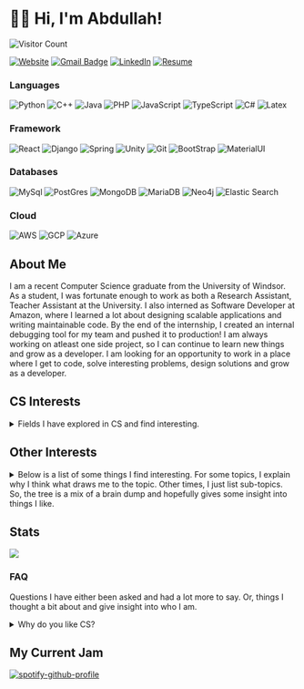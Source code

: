 # 👋🏽 Hi, I'm Abdullah! 
![Visitor Count](https://visitor-badge-reloaded.herokuapp.com/badge?page_id=aarif123456.aarif123456&color=00cf00&style=for-the-badge) 

<!-- [![E-Mail](https://img.shields.io/badge/email-reveal-2a8?style=for-the-badge&logo=gmail&logoColor=white)](https://mailhide.io/e/3JzSZnHC)-->
[![Website](https://img.shields.io/website?down_color=lightgrey&down_message=offline&style=for-the-badge&up_color=green&up_message=online&url=https%3A%2F%2Fabdullaharif.tech%2F)](https://abdullaharif.tech/) 
[![Gmail Badge](https://img.shields.io/badge/abdullahmeo11-c14438?style=for-the-badge&logo=Gmail&logoColor=white&link=mailto:abdullahmeo11@gmail.com)](mailto:abdullahmeo11@gmail.com)
[![LinkedIn](https://img.shields.io/badge/abdullaharif98-0077B5?style=for-the-badge&logo=linkedin&logoColor=white)](https://www.linkedin.com/in/abdullaharif98)
[![Resume](https://img.shields.io/badge/Resume-gray?style=for-the-badge&logo=adobeacrobatreader&logoColor=EC1C24)](https://www.dropbox.com/s/hrlh6qpwrz3iew5/Abdullah_Arif_Resume.pdf?dl=0)

### Languages

![Python](https://img.shields.io/badge/Python-3776AB?style=for-the-badge&logo=python&logoColor=white)
![C++](https://img.shields.io/badge/C%2B%2B-00599C?style=for-the-badge&logo=c%2B%2B&logoColor=white)
![Java](https://img.shields.io/badge/Java-ED8B00?style=for-the-badge&logo=java&logoColor=white)
![PHP](https://img.shields.io/badge/PHP-777BB4?style=for-the-badge&logo=php&logoColor=white)
![JavaScript](https://img.shields.io/badge/JavaScript-F7DF1E?style=for-the-badge&logo=javascript&logoColor=black)
![TypeScript](https://img.shields.io/badge/TypeScript-007ACC?style=for-the-badge&logo=typescript&logoColor=white)
![C#](https://img.shields.io/badge/C%23-239120?style=for-the-badge&logo=c-sharp&logoColor=white)
![Latex](https://img.shields.io/badge/LaTeX-47A141?style=for-the-badge&logo=LaTeX&logoColor=white)

### Framework

![React](https://img.shields.io/badge/React-20232A?style=for-the-badge&logo=react&logoColor=61DAFB)
![Django](https://img.shields.io/badge/Django-092E20?style=for-the-badge&logo=django&logoColor=white)
![Spring](https://img.shields.io/badge/Spring-6DB33F?style=for-the-badge&logo=spring&logoColor=white)
![Unity](https://img.shields.io/badge/Unity-100000?style=for-the-badge&logo=unity&logoColor=white)
![Git](https://img.shields.io/badge/Git-F05032?style=for-the-badge&logo=git&logoColor=white)
![BootStrap](https://img.shields.io/badge/Bootstrap-563D7C?style=for-the-badge&logo=bootstrap&logoColor=white)
![MaterialUI](https://img.shields.io/badge/Material--UI-0081CB?style=for-the-badge&logo=material-ui&logoColor=white)

### Databases

![MySql](https://img.shields.io/badge/MySQL-00000F?style=for-the-badge&logo=mysql&logoColor=white)
![PostGres](https://img.shields.io/badge/PostgreSQL-316192?style=for-the-badge&logo=postgresql&logoColor=white)
![MongoDB](https://img.shields.io/badge/MongoDB-4EA94B?style=for-the-badge&logo=mongodb&logoColor=white)
![MariaDB](https://img.shields.io/badge/MariaDB-003545?style=for-the-badge&logo=mariadb&logoColor=white)
![Neo4j](https://img.shields.io/badge/Neo4j-018bff?style=for-the-badge&logo=neo4j&logoColor=white)
![Elastic Search](https://img.shields.io/badge/Elastic_Search-005571?style=for-the-badge&logo=elasticsearch&logoColor=white)

### Cloud

![AWS](https://img.shields.io/badge/Amazon_AWS-232F3E?style=for-the-badge&logo=amazon-aws&logoColor=white)
![GCP](https://img.shields.io/badge/Google_Cloud-4285F4?style=for-the-badge&logo=google-cloud&logoColor=white)
![Azure](https://img.shields.io/badge/microsoft%20azure-0089D6?style=for-the-badge&logo=microsoft-azure&logoColor=white)

## About Me

<p>I am a recent Computer Science graduate from the University of Windsor. As a student, I was fortunate enough to work as both a Research Assistant, Teacher Assistant at the University. I also interned as Software Developer at Amazon, where I learned a lot about designing scalable applications and writing maintainable code. By the end of the internship, I created an internal debugging tool for my team and pushed it to production!  I am always working on atleast one side project, so I can continue to learn new things and grow as a developer. I am looking for an opportunity to work in a place where I get to code, solve interesting problems, design solutions and grow as a developer.
</p>

<h2>CS Interests</h2>
<details><summary>Fields I have explored in CS and find interesting.</summary>
<ul> 
    <li>Making Projects
        <ul>
            <li><details><summary>Web Development</summary>
                <ul>
                </ul>
            </details></li> 
            <li><details><summary>Game Development</summary>
                <ul>
                </ul>
            </details></li>
            <li><details><summary>Security Developer</summary>
                <ul>
                </ul>
            </details></li>  
            <!-- <li>Mobile Development</li> -->
            <!-- <li>DevOps</li> -->
        </ul>
    </li> 
    <li><details><summary>Algorithms</summary>
        <ul>
        </ul>
    </details></li> 
    <li><details><summary>Data Structures</summary>
        <ul>
        </ul>
    </details></li> 
    <li><details><summary>Security</summary>
        <ul>
            <li>Encryption</li>
        </ul>
    </details></li> 
    <li><details><summary>Networking and Cloud computing</summary>
        <ul>
            <li> Distributed computing</li>
        </ul>
    </details></li> 
    <li><details><summary>Artificial Intelligence</summary>
        <ul>
        </ul>
    </details></li> 
    <li><details><summary>Languages and Grammar</summary>
        <ul>
            <!-- TODO: GO, RUST, Objective-C, Swift -->
        </ul>
    </details></li> 
    <li><details><summary>Big Data</summary>
        <ul>
            <!--  software(Hadoop, Spark, Pig, Hive) -->
            <!-- Algorithms  (MapReduce, Flume) -->
            <!-- data warehouse technical architectures, infrastructure components, ETL/ELT and reporting/analytic tools and environments. -->
            <!-- (e.g., NoSQL, MongoDB, SparkML, Tensorflow). -->
        </ul>
    </details></li> 
    <li><details><summary>Hardware and OS</summary>
        <ul>
            <li>Linux</li>
            <!-- TODO: Create own OS -->
            <!--Embedded Software-->
            <!-- RTOS (Real-time operating system) -->
            <!-- Raspberry Pi -->
        </ul>
    </details></li> 
</ul>
</details>

<h2>Other Interests</h2>
<details><summary>Below is a list of some things I find interesting. For some topics, I explain why I think what draws me to the topic. Other times, I just list sub-topics. So, the tree is a mix of a brain dump and hopefully gives some insight into things I like.</summary>

<ul> <!-- Interests lists -->
    <li><details><summary>Social Sciences</summary>
        <ul>
            <li><details><summary>Psychology</summary>
                <ul> 
                    <li><details><summary>Work-related</summary>
                        <ul> 
                            <li><details><summary>Career Wellbeing</summary>
                                <p>Most people will spend a significant portion of their life at work. So, you might as well figure out what you want out of your career and how to get it.</p>
                                <ul> 
                                    <li><a href="https://80000hours.org/career-planning/process/">Updated Version of the guide I read in my first year</a></li>
                                    <li><a href="https://80000hours.org/career-planning/summary/">Summary of guide</a></li>
                                    <li><a href="https://80000hours.org/career-guide/introduction/">Guide I read in my first year</a></li>
                                    <li><a href="https://80000hours.org/articles/advice-for-undergraduates/">Advice for undergrads</a></li>
                                    <li><a href="https://waitbutwhy.com/2018/04/picking-career.html">Another awesome article</a></li>
                                </ul>
                            </details></li>
                            <li><details><summary>Productivity</summary>
                                <ul>
                                   <li>Role of ambition</li>
                                   <li>Characteristics of productive people</li>
                                   <li>Importance of growth mindset</li>
                                   <li>Grit (impact on life success as well as how to cultivate)</li>
                                   <li>Components of motivation</li>
                                   <li>Role of structure and organization</li>
                                   <li>Deliberate Practice and Mastery</li>
                                   <li>Goals and planning</li>
                                   <li>Cultivating focus</li>
                                   <li>Effective time management and prioritization</li>
                                   <li>Leveraging the urge to procrastinate as a force for good</li>
                                   <li>Identifying and leveraging natural strengths</li>
                                   <li>Increasing engagement of work</li>
                                <ul>
                            </details></li> 
                            <li><details><summary>Resilience</summary> 
                                <ul>
                                    <li>Post-traumatic growth</li>
                                    <li>Relationship of trauma to creativity</li>
                                    <li>Emotional Regulation</li>
                                    <li>Coping Mechanism</li>
                                </ul>
                            </details></li>
                            <li><details><summary>Working under pressure</summary>
                                <ul> 
                                    <li>Reframing threats as challenges</li>
                                    <li>Gamifying</li>
                                    <li>Breathing techniques</li>
                                    <li>Meditating</li>
                                    <li>Minimize thought required to perform under pressure 
                                        <ul>
                                            <li>Practicing until actions become second nature</li>
                                            <li>Creating system</li>
                                        </ul>
                                   </li>
                                </ul> 
                            </details></li> 
                            <li><details><summary>Increasing luck</summary> 
                                <ul>
                                    <li>Maximize Opportunities 
                                        <ul>
                                            <li>Meet people (network)</li>
                                            <li>Try out new things</li>
                                            <li>Try to say yes more often</li>
                                            <li>Break routine</li>
                                        </ul>
                                   </li>
                                    <li>Value your intuition (it's not a magic bullet, but investigate hunches)</li>
                                    <li>Look for the good (Tetris effect): we are more likely to see what we seek</li>
                                    <li>Turn obstacles into opportunity: Post-traumatic growth</li>
                                </ul>
                            </details></li> 
                        </ul>
                    </details></li>
                    <li><details><summary>People</summary>
                        <ul>
                            <li>People are a constant factor, and you will have various relationships in your life. So, you might as well make an effort to improve your interpersonal relationships.</li>
                            <li><details><summary>Leadership</summary>
                                <ul>
                                    <li>I have no interest in managing anyone in the foreseeable future. But, there is only so much you can do by yourself. And, I try to think of leadership differently than management. Teams need a good manager to keep things orderly and to push the team to reach goals. I see a leader as someone with a vision and understanding of their team. Like, they know what everyone wants and how to link actions to things that will motivate them. And, they understand people's strengths, so they can help the team position themselves.</li>
                                </ul>
                            </details></li>
                            <li><details><summary>Relationship/Friendship</summary>
                                <ul>
                                    <li>
                                        Your close interpersonal relationships are the best predictor of <a href="https://news.harvard.edu/gazette/story/2017/04/over-nearly-80-years-harvard-study-has-been-showing-how-to-live-a-healthy-and-happy-life/">. Also, people are complicated and vary a lot, which means every relationship will be different. So, it's always interesting to find common threads and hopefully discover some principles to navigate through life. 
                                    </li>
                                </ul>
                            </details></li>
                            <li><details><summary>Networking</summary>
                                <ul>
                                    <li>You can never know too many interesting people.</li>
                                    <li>Everyone knows networking is important, but nothing is worse than someone who tries to network with you, hoping to get a job.</li>
                                    <li>My favourite networking advice
                                        <ul>
                                            <li>Find some way to provide value. Try to see if you can do something in 5 minutes to make someone's life better. Introduce people who you think should be connected or share ideas you feel will help</li>
                                            <li>Reconnect with old friends</li>
                                            <li>Connect with people with large networks</li>
                                            <li>Be a friend: try to connect with people you find interesting. Also, cement existing relationships</li>
                                        </ul>
                                    </li>
                                </ul>
                            </details></li>
                            <li><details><summary>Mentorship/Teaching</summary>
                                <ul>
                                    <li>Expertise requires hours of deliberate practice, but <a href="https://hbr.org/2007/07/the-making-of-an-expert">studies</a>  have found world-class performers often have a teacher inspire them when they are young. Then work with expert teachers to reach new heights. Also, studying the characteristic of good teachers and students might help you both learn and teach better. And no, I am not interested in anything resembling an MLM. 
                                    </li>
                                </ul>
                            </details></li>
                        </ul>
                    </details></li>
                    <li><details><summary>Cognitive</summary>
                        <p>Cognitive psychology is the study of different mental processes. In my opinion, this is the coolest part of psychology. I want to figure what makes my brain tick. Luckily there is a plethora of articles and papers to help me out. </p>
                        <ul>
                            <li><details><summary>Creativity</summary>
                                <ul>
                                </ul>
                            </details></li> 
                            <li><details><summary>Intelligence</summary>
                                <ul>
                                </ul>
                            </details></li>
                            <li><details><summary>Critical thinking</summary>
                                <ul>
                                </ul>
                            </details></li>
                        </ul>
                    </details></li> 
                    <li><details><summary>Behavioural</summary>
                        <p>Radical behaviourism is the idea that all behaviours can be explained away by conditioning. This leads to the demonstrably false conclusion of humans being born as a “tabula rasa (blank slate)”. But, despite its radical foundation, behaviourism still stands as the cornerstone of modern psychology. Behaviourists were the first psychologist to insist psychology should be seen as a science, namely all theories needed to be backed up by experimentations and evaluated on their predictive ability. 
                        </p>
                        <p>Human psychology is always going to be complicated. So, any lens that can deepen our understanding is worth learning.</p>
                    </details></li> 
                    <li><details><summary>Personality</summary>
                        <ul>
                            <li>Big 5</li>
                            <li>Grit as a part of conscientiousness</li>
                            <li>Intelligence as it relates to personality</li>
                            <li>Creativity as it relates to personality</li>
                            <li>Mental disorder as continuum of personality</li>
                        </ul>
                    </details></li> 
                    <li><details><summary>Abnormal (Disorder)</summary>
                        <ul>
                        </ul>
                    </details></li> 
                    <li><details><summary>Developmental</summary>
                        <ul>
                        </ul>
                    </details></li>
                    <li><details><summary>Biopsychology</summary>
                        <ul>
                        </ul>
                    </details></li> 
                </ul>
            </details></li> 
            <li><details><summary>History</summary>
                <p>I have always seen history as a collection of stories that happen to be true. So, whenever I am researching a historical event, I try to figure out what happened and deepen my understanding of the characters involved. For example, when I was learning about Julius Caesar's assassination, I would try to figure out why he wanted to conquer Rome. And, I would try to learn about his oppositions and what they wanted.</p>
                <p>I would also try to learn more about the setting. For example,  their two consul system seemed weird. How did it start?  Why were they so afraid of a potential dictator. Unlike in a novel, you can follow your curiosity and the story continues to grow. I have never been a big dates guy, but the more I learn the better I get at placing things chronologically.</p>
                <ul>
                    <li>Also, studying the pasts helps put the present in perspective and gives you a better ideas of what to expect in the future. 
                    </li>
                    <li>Past events, circumstances and solution.  Alternates </li>
                    <li> Wisdom, threat to our species </li>
                    <li> I feel like the best to prepare for the future is to build on the wisdom we have acquired as a species. My in</li>
                    <li>Archaeology
                        <ul>
                            <li>I have always see archaeology as a means to an end. Like </li>
                        </ul>
                   </li>
                </ul>
            </details></li> 
            <li><details><summary>Communication</summary>
                <p> <!-- TODO: talk about writing and why you got into sales for part time --></p>
                <ul>
                    <li><details><summary>Writing</summary>
                        <ul>
                        </ul>
                    </details></li>
                    <li>Rhetoric (Arguing Better)</li>
                </ul>
            </details></li> 
            <li><details><summary>Sociology</summary>
                <ul>
                </ul>
            </details></li>
        </ul>
    </details></li>     
    <li><details><summary>Philosophy</summary>
        <p>Humans have been trying to figure out how to long to live for a long time. So, why would you not learn about some of the better answer we have come up with. </p>
        <ul> <!-- Philosophy List -->
            <li>Meta-Physics</li>
            <li><details><summary>Schools of Philosophy</summary> 
                <ul> 
                    <li>Religions</li>
                    <li>Stoicism</li>
                    <li>Confucius</li>
                    <li>Plato</li>
                    <li>Socrates</li>
                </ul>
            </details></li> 
            <li><details><summary>Eudaimonia (Study of a "good" life)</summary> 
                <ul> 
                    <li><details><summary>Studies of life outcome</summary> 
                        <ul> 
                        <li>Top Five Regrets of the Dying</li>
                        <li><details><summary>Lifelong studies</summary>
                            <ul> 
                                <li>The Terman study</li>
                                <li>The Grant study</li>
                                <li>The Legacy Project</li>
                            </ul>
                        </details></li> 
                        </ul>
                    </details></li> 
                    <li><details><summary>Life goals: Just Enough: Tools for Creating Success in Your Work and Life:</summary> 
                        <ul>
                            <li>Happiness: Pleasure and contentment. Part of this is also physical health, gratitude and small thrills</li>
                            <li>Achievement: Doing what you are good at and making a career</li>
                            <li>Significance: Relationships and positive impact</li>
                            <li>Legacy: Discovering and then living by your values in a positive way.</li>
                        </ul>
                    </details></li> 
                    <li><details><summary>Measuring Wisdom (Personal Intelligence)</summary> 
                        <ul>
                            <li>http://thinkingskills.weebly.com/uploads/4/9/1/7/4917998/webster_self_assessed_wisdom_scale.pdf</li>
                        </ul>
                    </details></li> 
                    <li><details><summary>Gratitude</summary> 
                        <ul>
                            <li><details><summary>Priming brain</summary> 
                                <ul> 
                                    <li>gratitude journaling</li>
                                    <li>Imagining horrible scenarios</li>
                                </ul>
                            </details></li>
                        </ul>
                    </details></li> 
                </ul>
            </details></li> 
            <li><details><summary>Meaning</summary> 
                <ul>
                    <li>Meaningfulness vs Happiness 
                            <ul>
                                <li>https://www.bakadesuyo.com/2013/01/happy-meaningful-life/</li>
                            </ul>
                   </li>
                    <li>Power of stories and myths</li>
                    <li>Impact of religion</li>
                    <li>Mediating on your death</li>
                </ul>
            </details></li> 
            <li><details><summary>Ethics</summary> 
                <ul>
                    <li>Studies on Ethics</li>
                    <li>Moral foundations theory</li>
                    <li>Nicomachean Ethics</li>
                    <li>Justice: What's the Right Thing to Do? - Michael Sandel</li>
                </ul>
            </details></li> 
            <li><details><summary>Transcendence</summary> 
                <ul>
                    <li>Self-awareness</li>   
                    <li>Self-acceptance</li>  
                    <li>Alive Time Vs. Dead Time: Engaging with life</li> 
                </ul>
            </details></li> 
        </ul>
    </details></li>
    <li><details><summary>Natural Science</summary>
        <ul>
            <li><details><summary>Astronomy</summary>
                <ul>
                </ul>
            </details></li>
            <li><details><summary>Chemistry</summary>
                <ul>
                </ul>
            </details></li>
            <li><details><summary>Physics</summary>
                <ul>
                </ul>
            </details></li>
            <li><details><summary>Life science</summary>
            <ul>
                <li><details><summary>Neuroscience</summary>
                    <ul>
                        <li>Brain region mapping for personality disorders</li>
                    </ul>
                </details></li>
                <li>Astrobiology (Aliens)</li>
                <li>Biotechnology</li>
                <li>Bioinformatics</li>
                <li>Evolutionary biology</li>
            </ul>
            </details></li>
            <li><details><summary>Earth Sciences</summary>
                <li><details><summary>Geography</summary>
                    <ul>
                        <li>Geochronology (Mostly just history of the Earth and how we date things)</li>
                    </ul>
                </details></li>  
            </details></li>  
        </ul>
    </details></li>  
    <li><details><summary>Math</summary>
        <ul>
        </ul>
    </details></li>
    <li><details><summary>Technology</summary>
        <ul>
            <li><details><summary>History of Technology</summary>
            <ul> 
                <li>Early human tool development</li>
                <li>Agriculture Revolution</li>
                <li>Industrial Revolution</li>
            </ul>
            </details></li>
            <li><details><summary>Cool Inventions</summary>
            <ul> 
            </ul>
            </details></li>
            <li><details><summary>Interesting gadgets</summary>
            <ul> 
            </ul>
            </details></li>
        </ul>
    </details></li>
<!--     <li><details><summary>Health</summary>
        <p>A healthy body leads healthy mind, so I try to stay active. I love running and swimming and try to stay consistent. I also love badminton, soccer and biking. I used to obsesses about optimizing my fitness, like analyzing different workouts and diets. But, I think when it comes to your health you can get 90% of the results by being consistent with the fundamentals: Eat healthy, stay active and maintain a consistent sleep cycle.</p>
        <p>For weight loss, ensure you eat less calorie then you consume. It might help to drink some water before your meals. To gain muscle, ensure you get enough protein and incorporate <a href="http://stronglifts.com/5x5/">"big lifts"</a> in your workout.</p>
    </details></li>  -->
    <li><details><summary>Finance</summary>
        <p>Money gives you the freedom to live a life by your values. Everyone's situation is different, but I think everyone have some sort of system to manage their money.</p>
        <ul>
            <li><a href="https://www.bakadesuyo.com/2018/01/easy-way-to-save-money/">Saving Psychology</a></li>
            <li><a href="https://www.iwillteachyoutoberich.com/ultimate-guide-to-making-money/">Managing Money</a>
            </li>
            <li><a href="https://www.iwillteachyoutoberich.com/guides/ultimate-guide-to-personal-finance/">Automate saving</a></li>
            <li><a href="https://www.iwillteachyoutoberich.com/blog/investing-for-beginners/">Investments</a>
                <li>I try to mostly invest in ETFs, but I love analyzing potentially undervalued stocks</li>
            </li>
        </ul>
    </details></li> 
</ul>            
</details>
<!-- 
### Strengths And Personality tests 

- Personality stabilizes around adolescence (Find source and confirm)
- Point of tests is to brainstorm ideas of things you might potentially be good at then you try to lean into your strength and make a production, in 9-12 months see if things unfolded the way you expected. This method of reflection will allow you to hone in on your strengths and weaknesses
- Explain test and what insight it gives - also try to validate assumptions a bit
- Big 5
- MBTI - basically big 5 
- Grit - basically measure conscientiousness
- Competing Values Framework (CVF)
- Quinn’s Competing Values 
- Hierarchy of values
- PERMA
- Optimism
- Character Strengths

### Reading

<ul>
    <li><details><summary>Fiction Books</summary>
        <ul>
        </ul>
    </details></li> 
    <li><details><summary>Non-Fiction</summary>
        <ul>
        </ul>
    </details></li> 
    <li><details><summary>Manga/Webtoon</summary>
        <ul>
        </ul>
    </details></li> 
</ul>

### Shows

<ul>
    <li><details><summary>Anime</summary>
        <ul>
        </ul>
    </details></li> 
</ul>

### Movies

<ul>
    <li><details><summary>Marvel</summary>
        <ul>
        </ul>
    </details></li> 
</ul>
 -->

## Stats 

![](https://github-readme-stats.vercel.app/api?username=aarif123456&hide_title=true&hide_border=true&show_icons=true&include_all_commits=true&count_private=true&line_height=21&theme=dark)

<!--
[![Abdullah's top languages](https://github-readme-stats.vercel.app/api/top-langs/?username=aarif123456&theme=blue-green)](https://github.com/aarif123456) -->

### FAQ

<p>Questions I have either been asked and had a lot more to say. Or, things I thought a bit about and give insight into who I am.</p>

<details><summary>Why do you like CS?</summary>
<p>As a kid, I always loved puzzles, magic and making up stories, which is why I think I fell in love with Computer Science. </p>

<p>As a coder, it feels like you are continuously solving fun puzzles. You start by analyzing what you know, brainstorming ways to solve the problem and you know when it’s solved. Analyzing a problem feels like reading a whodunnit book or trying to escape an escape room. You look at each piece of information and try to see if anything can help you. Next, you brainstorm, trying to connect seemingly unrelated ideas. It’s like looking at a bunch of scrabble pieces, trying to come up with a word alongside the thrill of having a high-value word pop into your head. It’s those flashes of brilliance where you move from uncertainty to clarity that makes coding exciting. Last, coding refines your thinking by giving you feedback, just like solving puzzles. Unlike puzzles, there often isn’t one correct answer for coding. But, there are definitely wrong answers and objectively better answers. You can create test cases to set up a puzzle-like environment. Failed tests or broken components expose faulty or noncomprehensive reasoning like incorrect Sudoku boards. So, you get the same feeling of achievement when you get your code working efficiently and correctly. In short, a good portion of coding is like solving puzzles and they are both fun for the same reasons.</p>

<p>Magic has a certain allure:  a seemingly incomprehensible force that can solve a range of problems. Coding is the closest thing we have to magic. Much like magic, computers are mysterious. The more you learn, the more questions you have. Imagine you want to understand what makes up a computer. So, you learn about different computer parts such as RAM, CPU, hard drive and a motherboard. But, that brings up a plethora of questions, such as how can some metal and electricity “remember” things. And, how does the CPU know what to calculate and how do these calculations turn into meaningful output? Once you understand how each part works individually, you still need to learn how they work together. So, avoid drowning in complexity, you learn to view most things as black-boxes. For example, imagine we wanted to print “Hello World!” in Python. We would write `print (“Hello World!”)`. Instead of worrying about how Python is handling the printing under the hood. As our programs get more complicated, so does the size of our boxes. So, coding is the art of picking magic boxes and connecting them to solve problems. Likewise, writing maintainable code is about combining smaller boxes, so we only have to worry about a few boxes at a time. In summary, coding is a humbling craft, where you spend a lot of time working with pieces you don’t fully understand, which simultaneously remind you of your ignorance and pique your curiosity.</p>

<p>I don’t know anyone that doesn’t like stories. But I’ve always been obsessed with them. And, writing code and stories is similar in a lot of ways. I love the way stories weave through a slew of disjointed ideas and combine them into something even better. I love watching as my imagination dissects stories into idea and then stitching them up in different ways. Similarly, software is also ubiquitous and mashes together seemingly unrelated concepts. For example, using the “genetic algorithm”, which was inspired by studying natural selection, to <a href="https://github.com/Aarif123456/KeystrokeDynamicsSpoofer">mimic a user’s typing pattern</a>. Or, using a basic statistical technique to find <a href="https://github.com/Aarif123456/amazonscrape">good deals on Amazon</a>. Next, stories are our soul, they let us see the world from someone else’s world and bring us together. The best authors place themselves in the shoes of their audience and guide them to a new perspective. Likewise, coding is an empathetic art. When you code, you have at least two audiences in mind. The first is the compiler, which is like a smart child. It is limited in what it can infer. So, you need to be exact with your instructions. Unlike with people, you don’t have to worry about their desires and dislikes. But, there are certain things it can do faster, so you try to state things in a way that makes the execution as fast as possible. Your second audience is other developers. Good code is reusable code. Modern applications are too big for one person to create. So, people will read your code. This means you need to learn to see your code as someone coming it across the first times. You need to make educated guess about what they know and document your code accordingly. Reading code takes as much empathy as reading a book. I have lost count of the times I accidentally broke a program because I misunderstood the creator’s intention behind a certain line or function. So, coding is a lot like writing stories, except you get to create something you can use. </p>

<p>It’s no surprise that I enjoy coding. But, it’s hard to explain why you like anything. I hope that by comparing it to other hobbies I’ve made it a little to see why CS is awesome.</p>
</details>

## My Current Jam</h3>

[![spotify-github-profile](https://spotify-github-profile.vercel.app/api/view?uid=aarif123456&cover_image=true&theme=default)](https://github.com/kittinan/spotify-github-profile)

